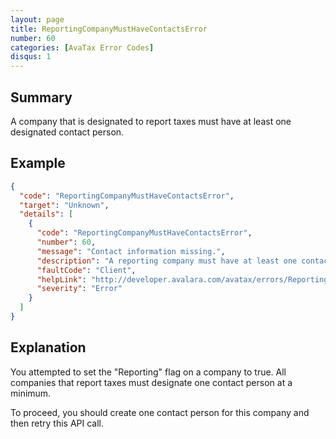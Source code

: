 ```yaml
---
layout: page
title: ReportingCompanyMustHaveContactsError
number: 60
categories: [AvaTax Error Codes]
disqus: 1
---
```


## Summary

A company that is designated to report taxes must have at least one designated contact person.

## Example

```json
{
  "code": "ReportingCompanyMustHaveContactsError",
  "target": "Unknown",
  "details": [
    {
      "code": "ReportingCompanyMustHaveContactsError",
      "number": 60,
      "message": "Contact information missing.",
      "description": "A reporting company must have at least one contact when it is moved out of InProgress status.  -0-",
      "faultCode": "Client",
      "helpLink": "http://developer.avalara.com/avatax/errors/ReportingCompanyMustHaveContactsError",
      "severity": "Error"
    }
  ]
}
```

## Explanation

You attempted to set the "Reporting" flag on a company to true.  All companies that report taxes must designate one contact person at a minimum.

To proceed, you should create one contact person for this company and then retry this API call.

